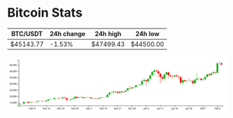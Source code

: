 # Bitcoin Stats

BTC/USDT|24h change|24h high|24h low|
|---|---|---|---|
|$45143.77|-1.53%|$47499.43|$44500.00|

<img src="./chart.svg">
